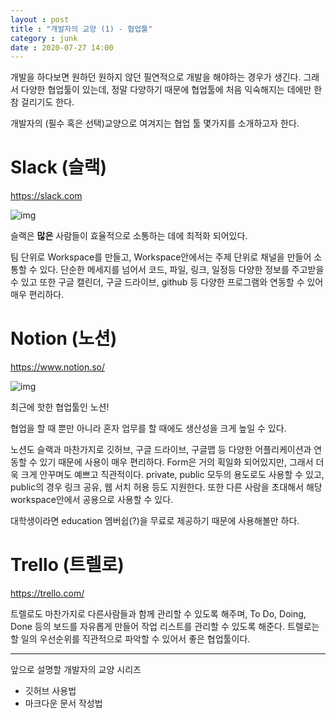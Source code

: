 ```yaml
---
layout : post
title : "개발자의 교양 (1) - 협업툴"
category : junk
date : 2020-07-27 14:00
---
```


개발을 하다보면 원하던 원하지 않던 필연적으로 개발을 해야하는 경우가 생긴다.
그래서 다양한 협업툴이 있는데, 정말 다양하기 때문에 협업툴에 처음 익숙해지는 데에만 한참 걸리기도 한다.

개발자의 (필수 혹은 선택)교양으로 여겨지는 협업 툴 몇가지를 소개하고자 한다.

# Slack (슬랙)

<https://slack.com>

![img](https://a.slack-edge.com/d6bad/marketing/img/downloads/screenshots/mac/mac-hero-desktop.png)

슬랙은 **많은** 사람들이 효율적으로 소통하는 데에 최적화 되어있다. 

팀 단위로 Workspace를 만들고, Workspace안에서는 주제 단위로 채널을 만들어 소통할 수 있다. 단순한 메세지를 넘어서 코드, 파일, 링크, 일정등 다양한 정보를 주고받을 수 있고 또한 구글 캘린더, 구글 드라이브, github 등 다양한 프로그램와 연동할 수 있어 매우 편리하다.


# Notion (노션)

<https://www.notion.so/>

![img](https://www.notion.so/front/shared/benefits/roadmap-status-view.gif)

최근에 핫한 협업툴인 노션!

협업을 할 때 뿐만 아니라 혼자 업무를 할 때에도 생산성을 크게 높일 수 있다.

노션도 슬랙과 마찬가지로 깃허브, 구글 드라이브, 구글맵 등 다양한 어플리케이션과 연동할 수 있기 때문에 사용이 매우 편리하다. Form은 거의 획일화 되어있지만, 그래서 더욱 크게 안꾸며도 예쁘고 직관적이다. private, public 모두의 용도로도 사용할 수 있고, public의 경우 링크 공유, 웹 서치 허용 등도 지원한다.
또한 다른 사람을 초대해서 해당 workspace안에서 공용으로 사용할 수 있다.

대학생이라면 education 멤버쉽(?)을 무료로 제공하기 때문에 사용해볼만 하다. 


# Trello (트렐로)

<https://trello.com/>

트렐로도 마찬가지로 다른사람들과 함께 관리할 수 있도록 해주며, To Do, Doing, Done 등의 보드를 자유롭게 만들어 작업 리스트를 관리할 수 있도록 해준다. 
트렐로는 할 일의 우선순위를 직관적으로 파악할 수 있어서 좋은 협업툴이다.



---
앞으로 설명할 개발자의 교양 시리즈

- 깃허브 사용법
- 마크다운 문서 작성법